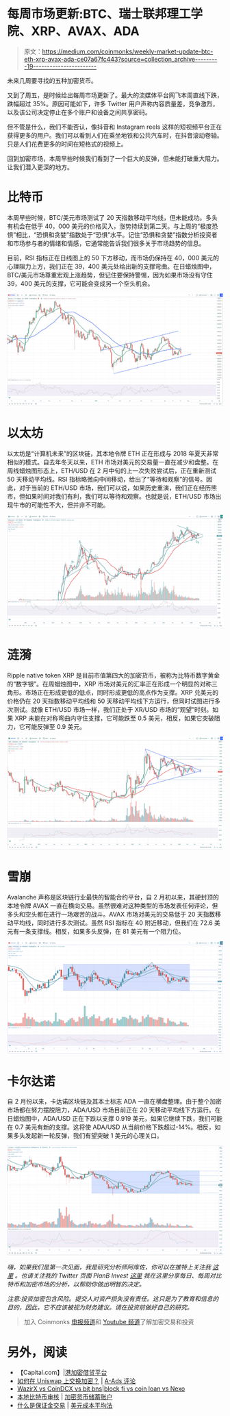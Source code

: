 # 每周市场更新:BTC、瑞士联邦理工学院、XRP、AVAX、ADA

> 原文：<https://medium.com/coinmonks/weekly-market-update-btc-eth-xrp-avax-ada-ce07a67fc443?source=collection_archive---------19----------------------->

未来几周要寻找的五种加密货币。

又到了周五，是时候给出每周市场更新了。最大的流媒体平台网飞本周直线下跌，跌幅超过 35%。原因可能如下，许多 Twitter 用户声称内容质量差，竞争激烈，以及该公司决定停止在多个账户和设备之间共享密码。

但不管是什么，我们不能否认，像抖音和 Instagram reels 这样的短视频平台正在获得更多的用户。我们可以看到人们在乘坐地铁和公共汽车时，在抖音滚动卷轴。只是人们花费更多的时间在短格式的视频上。

回到加密市场，本周早些时候我们看到了一个巨大的反弹，但未能打破重大阻力。让我们潜入更深的地方。

# 比特币

本周早些时候，BTC/美元市场测试了 20 天指数移动平均线，但未能成功。多头有机会在低于 40，000 美元的价格买入，涨势持续到第二天。与上周的“极度恐惧”相比，“恐惧和贪婪”指数处于“恐惧”水平。记住“恐惧和贪婪”指数分析投资者和市场参与者的情绪和情感，它通常能告诉我们很多关于市场趋势的信息。

目前，RSI 指标正在日线图上的 50 下方移动，而市场仍保持在 40，000 美元的心理阻力上方，我们正在 39，400 美元处给出新的支撑弯曲。在日蜡烛图中，BTC/美元市场尊重宏观上涨趋势，但记住要保持警惕，因为如果市场没有守住 39，400 美元的支撑，它可能会变成另一个空头机会。

![](img/71028e196947a3b87f0b929993a9e451.png)

# 以太坊

以太坊是“计算机未来”的区块链，其本地令牌 ETH 正在形成与 2018 年夏天非常相似的模式。自去年冬天以来，ETH 市场对美元的交易量一直在减少和盘整。在周线蜡烛图形态上，ETH/USD 在 2 月中旬的上一次失败尝试后，正在重新测试 50 天移动平均线。RSI 指标略微向中间移动，给出了“等待和观察”的信号。因此，对于当前的 ETH/USD 市场，我们可以说，如果历史重演，我们正在经历熊市，但如果时间对我们有利，我们可以等待和观察。也就是说，ETH/USD 市场出现牛市的可能性不大，但并非不可能。

![](img/2b3fb83f0ea43a8b5d66c901bd120d5e.png)

# 涟漪

Ripple native token XRP 是目前市值第四大的加密货币，被称为比特币数字黄金的“数字银”。在周蜡烛图中，XRP 市场对美元的汇率正在形成一个明显的对称三角形。市场正在形成更低的低点，同时形成更低的高点作为支撑。XRP 兑美元的价格仍在 20 天指数移动平均线和 50 天移动平均线下方运行，但同时试图进行多次测试。就像 ETH/USD 市场一样，我们正处于 XR/USD 市场的“观望”时刻。如果 XRP 未能在对称弯曲内守住支撑，它可能跌至 0.5 美元，相反，如果它突破阻力，它可能反弹至 0.9 美元。

![](img/196a4889f74d61d0d6e09eac6582cf91.png)

# 雪崩

Avalanche 声称是区块链行业最快的智能合约平台，自 2 月初以来，其硬封顶的本地令牌 AVAX 一直在横向交易。虽然很难对这种类型的市场发表任何评论，但多头和空头都在进行一场艰苦的战斗。AVAX 市场对美元的交易低于 20 天指数移动平均线，同时进行多次测试。虽然 RSI 指标在 40 附近移动，但我们在 72.6 美元有一条支撑线。相反，如果多头反弹，在 81 美元有一个阻力位。

![](img/f0870d6fb3c39b68ac2529420cff08c4.png)

# 卡尔达诺

自 2 月份以来，卡达诺区块链及其本土标志 ADA 一直在横盘整理。由于整个加密市场都在努力摆脱阻力，ADA/USD 市场目前正在 20 天移动平均线下方运行。在日蜡烛图中，ADA/USD 正在下跌以支撑 0.919 美元，如果它继续下跌，我们可能在 0.7 美元有新的支撑。这将使 ADA/USD 从当前价格下跌超过-14%。相反，如果多头发起新一轮反弹，我们有望突破 1 美元的心理关口。

![](img/94450fc9149a9cb0ffaeaf4ba53b64f7.png)

*嗨，如果我们是第一次见面，我是研究分析师阿库佐，你可以在推特上关注我* [*这里*](https://twitter.com/Kuzotelohe) *。也请关注我的 Twitter 页面 PlanB Invest* [*这里*](https://twitter.com/story_bitcoin) *我在这里分享每日、每周对比特币和加密市场的分析，以帮助你做出明智的决定。*

*注意:投资加密包含风险。提交人对资产损失没有责任。这只是为了教育和信息的目的，因此，它不应该被视为财务建议。请在投资前做好自己的研究。*

> 加入 Coinmonks [电报频道](https://t.me/coincodecap)和 [Youtube 频道](https://www.youtube.com/c/coinmonks/videos)了解加密交易和投资

# 另外，阅读

*   【Capital.com】|[港加密借贷平台](https://coincodecap.com/crypto-lending-hong-kong)
*   [如何在 Uniswap 上交换加密？](https://coincodecap.com/swap-crypto-on-uniswap) | [A-Ads 评论](https://coincodecap.com/a-ads-review)
*   [WazirX vs CoinDCX vs bit bns](/coinmonks/wazirx-vs-coindcx-vs-bitbns-149f4f19a2f1)|[block fi vs coin loan vs Nexo](/coinmonks/blockfi-vs-coinloan-vs-nexo-cb624635230d)
*   [本地比特币审核](/coinmonks/localbitcoins-review-6cc001c6ed56) | [加密货币储蓄账户](https://coincodecap.com/cryptocurrency-savings-accounts)
*   [什么是保证金交易](https://coincodecap.com/margin-trading) | [美元成本平均法](https://coincodecap.com/dca)